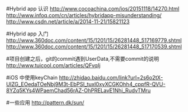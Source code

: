#Hybrid app 认识
http://www.cocoachina.com/ios/20151118/14270.html
http://www.infoq.com/cn/articles/hybridapp-misunderstanding/
http://www.csdn.net/article/a/2014-11-21/15821123


#Hybrid app 入门
http://www.360doc.com/content/15/1201/15/26281448_517169779.shtml
http://www.360doc.com/content/15/1201/15/26281448_517170539.shtml


#项目创建之后，git的commit遇到UserData,不需要commit的说明
http://www.tuicool.com/articles/QFvqIj

#iOS 中使用keyChain
http://zhidao.baidu.com/link?url=2s6o2tX-UIZG_EOedaTOeNbj9M3t-EbPSI_tuxI0xyXCGKOhh4_cppfR-QVU-8YZq5KYs4WPaemChad56rAZ-OhPRELavE1Nhi_RudvTMru




#一些应用
http://pattern.dk/sun/
